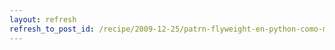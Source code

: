 ```yaml
---
layout: refresh
refresh_to_post_id: /recipe/2009-12-25/patrn-flyweight-en-python-como-metaclase
---
```

